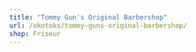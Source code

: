 ```yaml
---
title: "Tommy Gun's Original Barbershop"
url: /okotoks/tommy-guns-original-barbershop/
shop: Friseur
---
```

